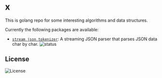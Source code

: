 # x

This is golang repo for some interesting algorithms and data structures.

Currently the following packages are available:

- [`stream json tokenizer`](./stream/jsontokenizer/): A streaming JSON parser that parses JSON data char by char. ![status](https://img.shields.io/github/actions/workflow/status/crescent617/x/stream.yml)


## License

![License](https://img.shields.io/github/license/crescent617/x)
